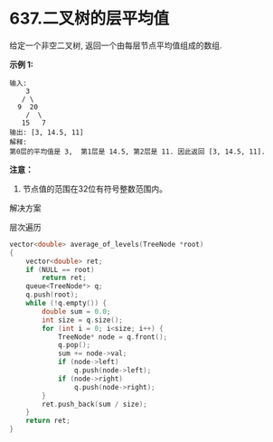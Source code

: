 # 637.二叉树的层平均值

给定一个非空二叉树, 返回一个由每层节点平均值组成的数组.

**示例 1:**

```
输入:
    3
   / \
  9  20
    /  \
   15   7
输出: [3, 14.5, 11]
解释:
第0层的平均值是 3,  第1层是 14.5, 第2层是 11. 因此返回 [3, 14.5, 11].

```

**注意：**

1. 节点值的范围在32位有符号整数范围内。



解决方案

层次遍历

```c++
vector<double> average_of_levels(TreeNode *root)
{
    vector<double> ret;
    if (NULL == root)
        return ret;
    queue<TreeNode*> q;
    q.push(root);
    while (!q.empty()) {
        double sum = 0.0;
        int size = q.size();
        for (int i = 0; i<size; i++) {
            TreeNode* node = q.front();
            q.pop();
            sum += node->val;
            if (node->left)
                q.push(node->left);
            if (node->right)
                q.push(node->right);
        }
        ret.push_back(sum / size);
    }
    return ret;
}

```

